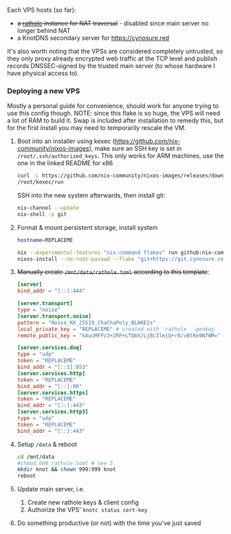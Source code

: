 Each VPS hosts (so far):
 - ~~a [rathole](https://github.com/rapiz1/rathole) instance for NAT traversal~~ - disabled since main server no longer behind NAT
 - a KnotDNS secondary server for https://cynosure.red

It's also worth noting that the VPSs are considered completely untrusted, so they only proxy already encrypted web traffic at the TCP level and publish records DNSSEC-signed by the trusted main server (to whose hardware I have physical access to).

### Deploying a new VPS
Mostly a personal guide for convenience, should work for anyone trying to use this config though. NOTE: since this flake is so huge, the VPS will need a lot of RAM to build it. Swap is included after installation to remedy this, but for the first install you may need to temporarily rescale the VM.

1. Boot into an installer using kexec (https://github.com/nix-community/nixos-images), make sure an SSH key is set in `/root/.ssh/authorized_keys`.
   This only works for ARM machines, use the one in the linked README for x86
   ```sh
   curl -L https://github.com/nix-community/nixos-images/releases/download/nixos-unstable/nixos-kexec-installer-noninteractive-aarch64-linux.tar.gz | tar -xzf- -C /root
   /root/kexec/run
   ```
   SSH into the new system afterwards, then install git:
   ```sh
   nix-channel --update
   nix-shell -p git
   ```

2. Format & mount persistent storage, install system
   ```sh
   hostname=REPLACEME

   nix --experimental-features "nix-command flakes" run github:nix-community/disko -- --mode disko --flake "git+https://git.cynosure.red/romner-set/nixos#$hostname"
   nixos-install --no-root-passwd --flake "git+https://git.cynosure.red/romner-set/nixos#$hostname"
   ```
3. ~~Manually create `/mnt/data/rathole.toml` according to this template~~:
   ```toml
   [server]
   bind_addr = "[::]:444"

   [server.transport]
   type = "noise"
   [server.transport.noise]
   pattern = "Noise_KK_25519_ChaChaPoly_BLAKE2s"
   local_private_key = "REPLACEME" # created with `rathole --genkey`
   remote_public_key = "kAucMFPz3+2RP+LTQ6X/LjBcIlmjQ+r8/vBtKe9NfWM=" # main server's pubkey

   [server.services.doq]
   type = "udp"
   token = "REPLACEME"
   bind_addr = "[::1]:853"
   [server.services.http]
   token = "REPLACEME"
   bind_addr = "[::]:80"
   [server.services.https]
   token = "REPLACEME"
   bind_addr = "[::]:443"
   [server.services.http3]
   type = "udp"
   token = "REPLACEME"
   bind_addr = "[::]:443"
   ```

4. Setup `/data` & reboot
   ```sh
   cd /mnt/data
   #chmod 600 rathole.toml # see 3.
   mkdir knot && chown 999:999 knot
   reboot
   ```
5. Update main server, i.e.
   1. Create new rathole keys & client config
   2. Authorize the VPS' `knotc status cert-key`
6. Do something productive (or not) with the time you've just saved
